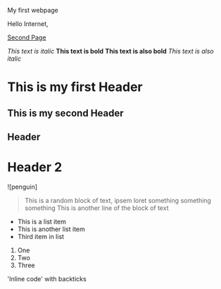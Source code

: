 My first webpage

Hello Internet,

[Second Page](https://mjbenn10.github.io/cse15l-lab-reports/secondindex.html)

*This text is italic*
**This text is bold**
__This text is also bold__
_This text is also italic_

# This is my first Header
## This is my second Header

Header 
-------

Header 2
========

![penguin] 

> This is a random block of text, ipsem loret something something something 
> This is another line of the block of text 

* This is a list item
* This is another list item 
* Third item in list

1. One
2. Two 
3. Three

'Inline code' with backticks


